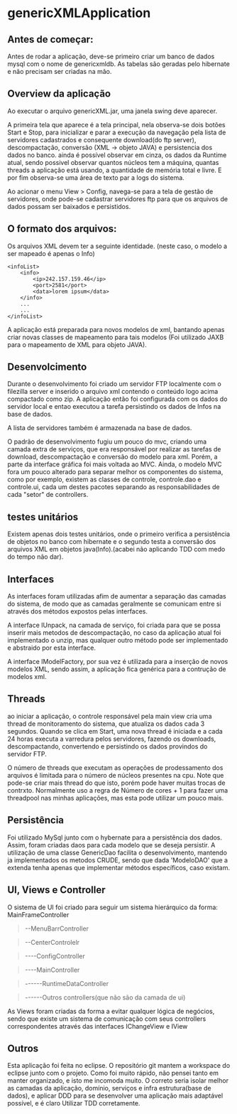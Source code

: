 # genericXMLApplication

## Antes de começar:
Antes de rodar a aplicação, deve-se primeiro criar um banco de dados mysql com o nome de genericxmldb. As tabelas são geradas pelo hibernate e não precisam ser criadas na mão.

## Overview da aplicação
Ao executar o arquivo genericXML.jar, uma janela swing deve aparecer.

A primeira tela que aparece é a tela principal, nela observa-se dois botões Start e Stop, para inicializar e parar a execução da navegação pela lista de servidores cadastrados e consequente download(do ftp server), descompactação, conversão (XML -> objeto JAVA) e persistencia dos dados no banco.
ainda é possível observar em cinza, os dados da Runtime atual, sendo possivel observar quantos núcleos tem a máquina, quantas threads a aplicação está usando, a quantidade de memória total e livre. E por fim observa-se uma área de texto par a logs do sistema.

Ao acionar o menu View > Config, navega-se para a tela de gestão de servidores, onde pode-se cadastrar servidores ftp para que os arquivos de dados possam ser baixados e persistidos.

## O formato dos arquivos:
Os arquivos XML devem ter a seguinte identidade.
(neste caso, o modelo a ser mapeado é apenas o Info)
```
<infoList>
	<info>
		<ip>242.157.159.46</ip>
		<port>2581</port>
		<data>lorem ipsum</data>
	</info>
	...
	...
</infoList>
```

A aplicação está preparada para novos modelos de xml, bantando apenas criar novas classes de mapeamento para tais modelos (Foi utilizado JAXB para o mapeamento de XML para objeto JAVA).

## Desenvolcimento
Durante o desenvolvimento foi criado um servidor FTP localmente com o filezilla server e inserido o arquivo xml contendo o conteúdo logo acima compactado como zip.
A aplicação então foi configurada com os dados do servidor local e entao executou a tarefa persistindo os dados de Infos na base de dados.

A lista de servidores também é armazenada na base de dados.

O padrão de desenvolvimento fugiu um pouco do mvc, criando uma camada extra de serviços, que era responsável por realizar as tarefas de download, descompactação e conversão do modelo para xml. Porém, a parte da interface gráfica foi mais voltada ao MVC. Ainda, o modelo MVC fora um pouco alterado para separar melhor os componentes do sistema, como por exemplo, existem as classes de controle, controle.dao e controle.ui, cada um destes pacotes separando as responsabilidades de cada "setor" de controllers.

## testes unitários
Existem apenas dois testes unitários, onde o primeiro verifica a persistência de objetos no banco com hibernate e o segundo testa a conversão dos arquivos XML em objetos java(Info).(acabei não aplicando TDD com medo do tempo não dar).

## Interfaces
As interfaces foram utilizadas afim de aumentar a separação das camadas do sistema, de modo que as camadas geralmente se comunicam entre si através dos métodos expostos pelas interfaces.

A interface IUnpack, na camada de serviço, foi criada para que se possa inserir mais metodos de descompactação, no caso da aplicação atual foi implementado o unzip, mas qualquer outro método pode ser implementado e abstraido por esta interface.

A interface IModelFactory, por sua vez é utilizada para a inserção de novos modelos XML, sendo assim, a aplicação fica genérica para a contrução de modelos xml.

## Threads
ao iniciar a aplicação, o controle responsável pela main view cria uma thread de monitoramento do sistema, que atualiza os dados cada 3 segundos. Quando se clica em Start, uma nova thread é iniciada e a cada 24 horas executa a varredura pelos servidores, fazendo os downloads, descompactando, convertendo e persistindo os dados provindos do servidor FTP.

O número de threads que executam as operações de prodessamento dos arquivos é limitada para o número de núcleos presentes na cpu. Note que pode-se criar mais thread do que isto, porém pode haver muitas trocas de contrxto. Normalmente uso a regra de Número de cores + 1 para fazer uma threadpool nas minhas aplicações, mas esta pode utilizar um pouco mais. 

## Persistência
Foi utilizado MySql junto com o hybernate para a persistência dos dados. Assim, foram criadas daos para cada modelo que se deseja persistir. A utilização de uma classe GenericDao facilita o desenvolvimento, mantendo ja implementados os metodos CRUDE, sendo que dada 'ModeloDAO' que a extenda tenha apenas que implementar métodos específicos, caso existam.

## UI, Views e Controller
O sistema de UI foi criado para seguir um sistema hierárquico da forma:
MainFrameController
>--MenuBarrController

>--CenterControlelr

>----ConfigController

>----MainController

>------RuntimeDataController

>------Outros controllers(que não são da camada de ui)

As Views foram criadas da forma a evitar qualquer lógica de negócios, sendo que existe um sistema de comunicação com seus controllers correspondentes através das interfaces IChangeView e IView

## Outros
 Esta aplicação foi feita no eclipse.
 O repositório git mantem a workspace do eclipse junto com o projeto.
 Como foi muito rápido, não pensei tanto em manter organizado, e isto me incomoda muito. O correto seria isolar melhor as camadas da aplicação, domínio, serviços e infra estrutura(base de dados), e aplicar DDD para se desenvolver uma aplicação mais adaptável possível, e é claro Utilizar TDD corretamente.








